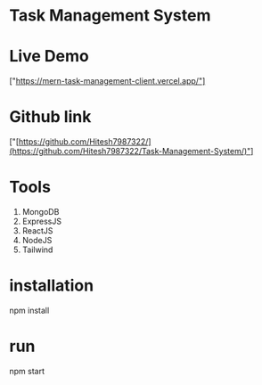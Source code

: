 # Task Management System

# Live Demo
["https://mern-task-management-client.vercel.app/"]

# Github link
["[https://github.com/Hitesh7987322/](https://github.com/Hitesh7987322/Task-Management-System/)"]

# Tools
1. MongoDB
2. ExpressJS
3. ReactJS
4. NodeJS
5. Tailwind

# installation
npm install

# run
npm start
